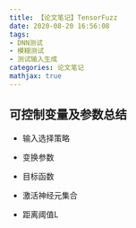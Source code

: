 ```yaml
---
title: 【论文笔记】TensorFuzz
date: 2020-08-20 16:56:08
tags:
- DNN测试
- 模糊测试
- 测试输入生成
categories: 论文笔记
mathjax: true
---
```


## 可控制变量及参数总结

-  输入选择策略

- 变换参数

- 目标函数

- 激活神经元集合

- 距离阈值L

